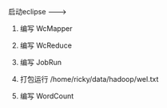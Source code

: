 启动eclipse --->
1. 编写 WcMapper

2. 编写 WcReduce

3. 编写 JobRun

4. 打包运行
/home/ricky/data/hadoop/wel.txt

5. 编写 WordCount